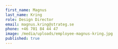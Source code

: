 ```yaml
---
first_name: Magnus
last_name: Kring
role: Design Director
email: magnus.kring@strateg.se
phone: +46 701 84 44 47
image: /media/uploads/employee-magnus-kring.jpg
published: true
---
```


